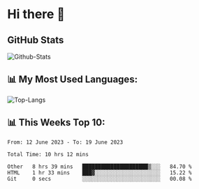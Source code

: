 # Hi there 👋

## GitHub Stats
![Github-Stats](https://github-readme-stats-sigma-five.vercel.app/api?username=ltorson&show_icons=true&theme=radical&count_private=true)

## 📊 My Most Used Languages:
![Top-Langs](https://github-readme-stats-sigma-five.vercel.app/api/top-langs/?username=LTorson&layout=compact&langs_count=10)

## 📊 This Weeks Top 10:
<!--START_SECTION:waka-->

```text
From: 12 June 2023 - To: 19 June 2023

Total Time: 10 hrs 12 mins

Other   8 hrs 39 mins   █████████████████████▒░░░   84.70 %
HTML    1 hr 33 mins    ███▓░░░░░░░░░░░░░░░░░░░░░   15.22 %
Git     0 secs          ░░░░░░░░░░░░░░░░░░░░░░░░░   00.08 %
```

<!--END_SECTION:waka-->
